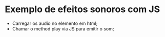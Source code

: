 # Exemplo de efeitos sonoros com JS

* Carregar os audio no elemento em html;
* Chamar o method play via JS para emitir o som;